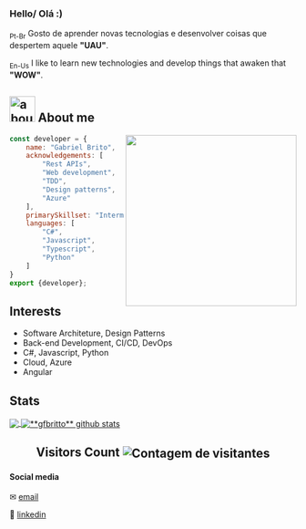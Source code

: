 ### Hello/ Olá :)

<sub>Pt-Br</sub> Gosto de aprender novas tecnologias e desenvolver coisas que despertem aquele **"UAU"**.

<sub>En-Us</sub> I like to learn new technologies and develop things that awaken that **"WOW"**.

## <img width="45" alt="about" src="https://raw.github.com/elizarov/elizarov/master/about.png"> About me

<img align="right" width="300" src="https://i2.wp.com/allhtaccess.info/wp-content/uploads/2018/03/programming.gif?fit=1281%2C716&ssl=1" />

```Javascript
const developer = {
    name: "Gabriel Brito",
    acknowledgements: [
        "Rest APIs",
        "Web development",
        "TDD",
        "Design patterns",
        "Azure"
    ],
    primarySkillset: "Intermediary English",
    languages: [
        "C#",
        "Javascript",
        "Typescript",
        "Python"
    ]
}
export {developer};
```

## **Interests**  
- Software Architeture, Design Patterns
- Back-end Development, CI/CD, DevOps
- C#, Javascript, Python
- Cloud, Azure
- Angular


## **Stats**

<a href="https://github.com/gfbritto">
  <img align="center" src="https://github-readme-stats.vercel.app/api/top-langs/?username=gfbritto&theme=dracula&hide_langs_below=1" />
</a>

<a href="https://github.com/gfbritto">
 <img align="center" src="https://github-readme-stats.vercel.app/api?username=gfbritto&show_icons=true&theme=dracula&line_height=27" alt="**gfbritto** github stats"/>
</a>

<h2 align="center">Visitors Count <img align="center" src="https://profile-counter.glitch.me/gfbritto/count.svg" alt="Contagem de visitantes" /></h2>

[linkedin]: https://www.linkedin.com/in/gfbritto/

#### Social media
✉ [email](mailto:gfbritto@outlook.com)

🔗 [linkedin][linkedin]
